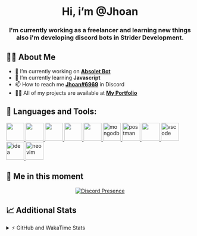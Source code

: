 <h1 align="center">Hi, i’m @Jhoan</h1>
<h3 align="center">I'm currently working as a freelancer and learning new things also i'm developing discord bots in Strider Development.</h3>

## 🙋‍♂️ About Me

- 🔭 I’m currently working on **[Absolet Bot](https://strider.cloud)**
- 🌱 I’m currently learning **Javascript**
- 📫 How to reach me **[Jhoan#6969](https://jhoan.monster/)** in Discord
- 👨‍💻 All of my projects are available at **[My Portfolio](https://jhoan.monster)**

## 🚀 Languages and Tools:
<p align="left"> 
    <a href="https://developer.mozilla.org/en-US/docs/Web/JavaScript" target="_blank"> <img src="https://img.icons8.com/color/48/000000/javascript.png" width="48" height="48"/> </a> 
    <a href="https://www.w3.org/html/" target="_blank"> <img src="https://img.icons8.com/color/48/000000/html-5.png" width="48" height="48"/> </a> 
    <a href="https://www.w3schools.com/css/" target="_blank"> <img src="https://img.icons8.com/color/48/000000/css3.png" width="48" height="48"/> </a> 
    <a href="https://getbootstrap.com" target="_blank"> <img src="https://img.icons8.com/color/48/000000/bootstrap.png" width="48" height="48"/> </a> 
    <a href="https://nodejs.org" target="_blank"> <img src="https://i.imgur.com/XX8lvL7.png" width="48" height="48"/> </a> 
    <a href="https://www.mongodb.com/" target="_blank"> <img src="https://i.imgur.com/nRtS3AN.png" alt="mongodb" width="48" height="48"/> </a> 
    <a href="https://postman.com" target="_blank"> <img src="https://www.vectorlogo.zone/logos/getpostman/getpostman-icon.svg" alt="postman" width="48" height="48"/> </a>   
    <a href="https://git-scm.com/" target="_blank"> <img src="https://img.icons8.com/color/48/000000/git.png" width="48" height="48"/> </a> 
    <a href="https://code.visualstudio.com" target="_blank" > <img src="https://upload.wikimedia.org/wikipedia/commons/thumb/9/9a/Visual_Studio_Code_1.35_icon.svg/2048px-Visual_Studio_Code_1.35_icon.svg.png" alt="vscode" width="48" height="48"> </a>
    <a href="https://www.jetbrains.com/es-es/idea/" target="_blank" > <img src="https://resources.jetbrains.com/storage/products/intellij-idea/img/meta/intellij-idea_logo_300x300.png" alt="idea" width="48" height="48"> </a>
    <a href="https://neovim.io" target="_blank"> <img src="https://icons.iconarchive.com/icons/papirus-team/papirus-apps/512/nvim-icon.png" alt="neovim" width="48" height="48"/> </a>
</p>
  
## 👤 Me in this moment
<p align="center">
    <a href="https://discord.com/users/852617426591154177" target="_blank" rel="nofollow">
        <img src="https://lanyard-profile-readme.vercel.app/api/852617426591154177?idleMessage=Probably%20coding%20Absolet..." alt="Discord Presence" align="center">
    </a>
</p>

## 📈 Additional Stats
<details>
    <summary>⚡ GitHub and WakaTime Stats</summary>
    <br/>

<!--START_SECTION:waka-->
![Code Time](http://img.shields.io/badge/Code%20Time-360%20hrs%2031%20mins-blue)

**🐱 My GitHub Data** 

> 🏆 737 Contributions in the Year 2022
 > 
> 📦 57.1 kB Used in GitHub's Storage 
 > 
> 💼 Opted to Hire
 > 
> 📜 4 Public Repositories 
 > 
> 🔑 26 Private Repositories  
 > 
**I'm an Early 🐤** 

```text
🌞 Morning    53 commits     ██░░░░░░░░░░░░░░░░░░░░░░░   8.15% 
🌆 Daytime    293 commits    ███████████░░░░░░░░░░░░░░   45.08% 
🌃 Evening    273 commits    ██████████░░░░░░░░░░░░░░░   42.0% 
🌙 Night      31 commits     █░░░░░░░░░░░░░░░░░░░░░░░░   4.77%

```
📅 **I'm Most Productive on Wednesday** 

```text
Monday       103 commits    ████░░░░░░░░░░░░░░░░░░░░░   15.85% 
Tuesday      91 commits     ███░░░░░░░░░░░░░░░░░░░░░░   14.0% 
Wednesday    126 commits    ████░░░░░░░░░░░░░░░░░░░░░   19.38% 
Thursday     69 commits     ██░░░░░░░░░░░░░░░░░░░░░░░   10.62% 
Friday       64 commits     ██░░░░░░░░░░░░░░░░░░░░░░░   9.85% 
Saturday     113 commits    ████░░░░░░░░░░░░░░░░░░░░░   17.38% 
Sunday       84 commits     ███░░░░░░░░░░░░░░░░░░░░░░   12.92%

```


📊 **This Week I Spent My Time On** 

```text
⌚︎ Time Zone: America/Bogota

💬 Programming Languages: 
TypeScript               9 hrs 44 mins       ███████████░░░░░░░░░░░░░░   45.09% 
EJS                      5 hrs 33 mins       ██████░░░░░░░░░░░░░░░░░░░   25.78% 
JavaScript               4 hrs 13 mins       █████░░░░░░░░░░░░░░░░░░░░   19.54% 
HTML                     57 mins             █░░░░░░░░░░░░░░░░░░░░░░░░   4.43% 
YAML                     27 mins             ░░░░░░░░░░░░░░░░░░░░░░░░░   2.11%

🔥 Editors: 
VS Code                  21 hrs 35 mins      █████████████████████████   100.0%

🐱‍💻 Projects: 
Strider-System           17 hrs 39 mins      ████████████████████░░░░░   81.83% 
Absolet-Bot              3 hrs 4 mins        ███░░░░░░░░░░░░░░░░░░░░░░   14.21% 
dashboard                30 mins             ░░░░░░░░░░░░░░░░░░░░░░░░░   2.35% 
Shark System             13 mins             ░░░░░░░░░░░░░░░░░░░░░░░░░   1.02% 
pruebas                  6 mins              ░░░░░░░░░░░░░░░░░░░░░░░░░   0.53%

💻 Operating System: 
Linux                    21 hrs 35 mins      █████████████████████████   100.0%

```

**I Mostly Code in JavaScript** 

```text
JavaScript               15 repos            █████████████████░░░░░░░░   68.18% 
Java                     2 repos             ██░░░░░░░░░░░░░░░░░░░░░░░   9.09% 
CSS                      2 repos             ██░░░░░░░░░░░░░░░░░░░░░░░   9.09% 
TypeScript               1 repo              █░░░░░░░░░░░░░░░░░░░░░░░░   4.55% 
Shell                    1 repo              █░░░░░░░░░░░░░░░░░░░░░░░░   4.55%

```



 Last Updated on 28/07/2022 08:19:17 UTC
<!--END_SECTION:waka-->
</details>

